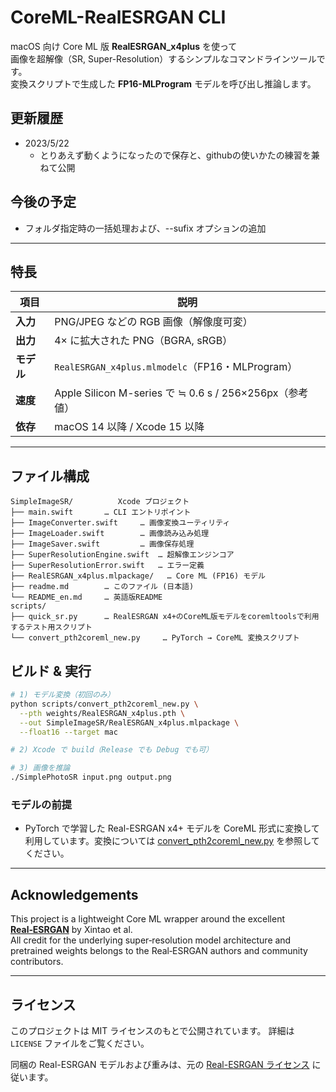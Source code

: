 # CoreML-RealESRGAN CLI

macOS 向け Core ML 版 **RealESRGAN_x4plus** を使って  
画像を超解像（SR, Super-Resolution）するシンプルなコマンドラインツールです。  
変換スクリプトで生成した **FP16-MLProgram** モデルを呼び出し推論します。

## 更新履歴
- 2023/5/22
    - とりあえず動くようになったので保存と、githubの使いかたの練習を兼ねて公開

## 今後の予定
- フォルダ指定時の一括処理および、--sufix オプションの追加

---
## 特長

| 項目 | 説明 |
| ---- | ---- |
| **入力** | PNG/JPEG などの RGB 画像（解像度可変） |
| **出力** | 4× に拡大された PNG（BGRA, sRGB） |
| **モデル** | `RealESRGAN_x4plus.mlmodelc`（FP16・MLProgram） |
| **速度** | Apple Silicon M-series で ≒ 0.6 s / 256×256px（参考値） |
| **依存** | macOS 14 以降 / Xcode 15 以降 |

---

## ファイル構成
```
SimpleImageSR/          Xcode プロジェクト
├── main.swift       … CLI エントリポイント
├── ImageConverter.swift     … 画像変換ユーティリティ
├── ImageLoader.swift        … 画像読み込み処理
├── ImageSaver.swift         … 画像保存処理
├── SuperResolutionEngine.swift  … 超解像エンジンコア
├── SuperResolutionError.swift   … エラー定義
├── RealESRGAN_x4plus.mlpackage/   … Core ML (FP16) モデル
├── readme.md        … このファイル (日本語)
└── README_en.md     … 英語版README
scripts/
├── quick_sr.py      … RealESRGAN x4+のCoreML版モデルをcoremltoolsで利用するテスト用スクリプト
└── convert_pth2coreml_new.py     … PyTorch → CoreML 変換スクリプト
```

## ビルド & 実行

```bash
# 1) モデル変換（初回のみ）
python scripts/convert_pth2coreml_new.py \
  --pth weights/RealESRGAN_x4plus.pth \
  --out SimpleImageSR/RealESRGAN_x4plus.mlpackage \
  --float16 --target mac

# 2) Xcode で build（Release でも Debug でも可）

# 3) 画像を推論
./SimplePhotoSR input.png output.png
```
 
### モデルの前提
- PyTorch で学習した Real-ESRGAN x4+ モデルを CoreML 形式に変換して利用しています。変換については [convert_pth2coreml_new.py](scripts/convert_pth2coreml_new.py) を参照してください。

---

## Acknowledgements

This project is a lightweight Core ML wrapper around the excellent **[Real‑ESRGAN](https://github.com/xinntao/Real-ESRGAN)** by Xintao et al.  
All credit for the underlying super‑resolution model architecture and pretrained weights belongs to the Real‑ESRGAN authors and community contributors.

---

## ライセンス

このプロジェクトは MIT ライセンスのもとで公開されています。
詳細は `LICENSE` ファイルをご覧ください。

同梱の Real-ESRGAN モデルおよび重みは、元の [Real-ESRGAN ライセンス](https://github.com/xinntao/Real-ESRGAN/blob/master/LICENSE) に従います。
